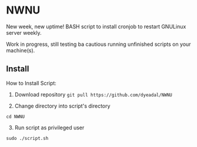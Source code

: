 # NWNU
New week, new uptime! BASH script to install cronjob to restart GNULinux server weekly.

Work in progress, still testing ba cautious running unfinished scripts on your machine(s).

## Install

How to Install Script:
1) Download repository
  `git pull https://github.com/dyeadal/NWNU`

2) Change directory into script's directory

`cd NWNU`

3) Run script as privileged user

`sudo ./script.sh`

